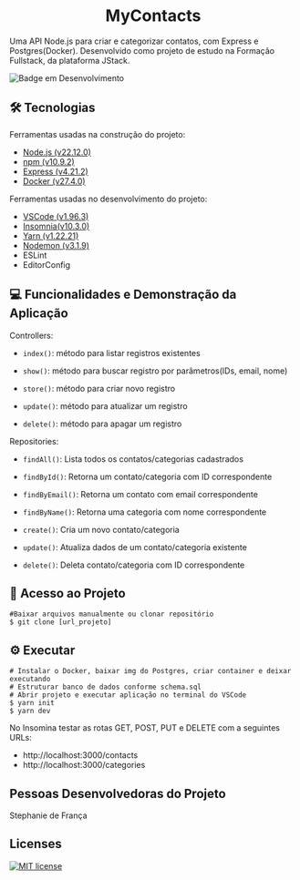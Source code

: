 <h1 align="center">MyContacts</h1>

Uma API Node.js para criar e categorizar contatos, com Express e Postgres(Docker). Desenvolvido como projeto de estudo na Formação Fullstack, da plataforma JStack.

![Badge em Desenvolvimento](http://img.shields.io/static/v1?label=STATUS&message=CONCLUÍDO&color=GREEN&style=for-the-badge)

## :hammer_and_wrench: Tecnologias
Ferramentas usadas na construção do projeto:
- [Node.js (v22.12.0)](<https://nodejs.org/en/>)
- [npm (v10.9.2)](https://www.npmjs.com/)
- [Express (v4.21.2)](https://expressjs.com/)
- [Docker (v27.4.0)](https://www.docker.com/)

Ferramentas usadas no desenvolvimento do projeto:
- [VSCode (v1.96.3)](https://code.visualstudio.com/)
- [Insomnia(v10.3.0)](https://insomnia.rest/)
- [Yarn (v1.22.21)](https://classic.yarnpkg.com/lang/en/)
- [Nodemon (v3.1.9)](https://www.npmjs.com/package/nodemon)
- ESLint
- EditorConfig

## :computer: Funcionalidades e Demonstração da Aplicação

Controllers:

- `index()`: método para listar registros existentes

- `show()`: método para buscar registro por parâmetros(IDs, email, nome)

- `store()`: método para criar novo registro

- `update()`: método para atualizar um registro

- `delete()`: método para apagar um registro

Repositories:

- `findAll()`: Lista todos os contatos/categorias cadastrados

- `findById()`: Retorna um contato/categoria com ID correspondente

- `findByEmail()`: Retorna um contato com email correspondente

- `findByName()`: Retorna uma categoria com nome correspondente

- `create()`: Cria um novo contato/categoria

- `update()`: Atualiza dados de um contato/categoria existente

- `delete()`: Deleta contato/categoria com ID correspondente

## :open_file_folder: Acesso ao Projeto
```
#Baixar arquivos manualmente ou clonar repositório
$ git clone [url_projeto]
```

## :gear: Executar
```
# Instalar o Docker, baixar img do Postgres, criar container e deixar executando
# Estruturar banco de dados conforme schema.sql
# Abrir projeto e executar aplicação no terminal do VSCode
$ yarn init
$ yarn dev
```

No Insomina testar as rotas GET, POST, PUT e DELETE com a seguintes URLs:
- http://localhost:3000/contacts
- http://localhost:3000/categories

## Pessoas Desenvolvedoras do Projeto

Stephanie de França

## Licenses
[![MIT license](https://img.shields.io/badge/License-MIT-blue.svg)](https://lbesson.mit-license.org/)
